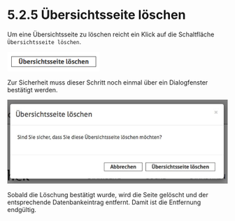 # 5.2.5 Übersichtsseite löschen

Um eine Übersichtsseite zu löschen reicht ein Klick auf die Schaltfläche `Übersichtsseite löschen`. 

![](../../.gitbook/assets/schaltflaeche-zum-loeschen.png)

Zur Sicherheit muss dieser Schritt noch einmal über ein Dialogfenster bestätigt werden.

![](../../.gitbook/assets/bestaetigungsdialog-zum-loeschen.png)

Sobald die Löschung bestätigt wurde, wird die Seite gelöscht und der entsprechende Datenbankeintrag entfernt. Damit ist die Entfernung endgültig.  


